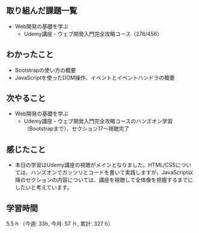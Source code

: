 ## 取り組んだ課題一覧
- Web開発の基礎を学ぶ
    - Udemy講座 - ウェブ開発入門完全攻略コース（276/456）
## わかったこと
- Bootstrapの使い方の概要
- JavaScriptを使ったDOM操作、イベントとイベントハンドラの概要    
## 次やること
- Web開発の基礎を学ぶ
    - Udemy講座 - ウェブ開発入門完全攻略コースのハンズオン学習（Bootstrapまで）、セクション17〜視聴完了
## 感じたこと
- 本日の学習はUdemy講座の視聴がメインとなりました。HTML/CSSについては、ハンズオンでガッツリとコードを書いて実践しますが、JavaScript以降のセクションの内容については、講座を視聴して全体像を把握するまでにしたいと考えています。        
## 学習時間
5.5 h （今週: 33h, 今月: 57 ｈ, 累計: 327 h）